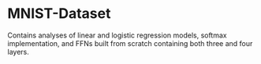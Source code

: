 # MNIST-Dataset
Contains analyses of linear and logistic regression models, softmax implementation, and FFNs built from scratch containing both three and four layers.
